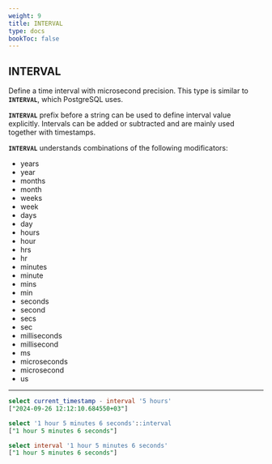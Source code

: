 ```yaml
---
weight: 9
title: INTERVAL
type: docs
bookToc: false
---
```


## INTERVAL

Define a time interval with microsecond precision. This type is similar to **`INTERVAL`**, which PostgreSQL uses.

**`INTERVAL`** prefix before a string can be used to define interval value explicitly.
Intervals can be added or subtracted and are mainly used together with timestamps.

**`INTERVAL`** understands combinations of the following modificators:

* years
* year
* months
* month
* weeks
* week
* days
* day
* hours
* hour
* hrs
* hr
* minutes
* minute
* mins
* min
* seconds
* second
* secs
* sec
* milliseconds
* millisecond
* ms
* microseconds
* microsecond
* us

---

```SQL
select current_timestamp - interval '5 hours'
["2024-09-26 12:12:10.684550+03"]

select '1 hour 5 minutes 6 seconds'::interval
["1 hour 5 minutes 6 seconds"]

select interval '1 hour 5 minutes 6 seconds'
["1 hour 5 minutes 6 seconds"]
```
